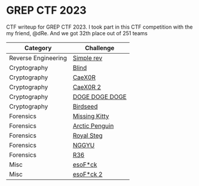# GREP CTF 2023
CTF writeup for GREP CTF 2023. I took part in this CTF competition with the my friend, @dRe. And we got 32th place out of 251 teams

| Category | Challenge |
| --- | --- |
| Reverse Engineering | [Simple rev](/GREP%20CTF%202023/Simple%20rev/)
| Cryptography | [Blind](/GREP%20CTF%202023/Blind/)
| Cryptography | [CaeX0R](/GREP%20CTF%202023/CaeX0R/)
| Cryptography | [CaeX0R 2](/GREP%20CTF%202023/CaeX0R%202/)
| Cryptography | [DOGE DOGE DOGE](/GREP%20CTF%202023/DOGE%20DOGE%20DOGE/)
| Cryptography | [Birdseed](/GREP%20CTF%202023/Birdseed/)
| Forensics | [Missing Kitty](/GREP%20CTF%202023/Missing%20Kitty/)
| Forensics | [Arctic Penguin](/GREP%20CTF%202023/Arctic%20Penguin/)
| Forensics | [Royal Steg](/GREP%20CTF%202023/Royal%20Steg/)
| Forensics | [NGGYU](/GREP%20CTF%202023/NGGYU/)
| Forensics | [R36](/GREP%20CTF%202023/R36/)
| Misc | [esoF*ck](/GREP%20CTF%202023/esoFck/)
| Misc | [esoF*ck 2](/GREP%20CTF%202023/esoFck%202/)
